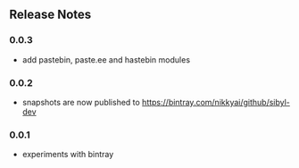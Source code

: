 ## Release Notes

### 0.0.3

- add pastebin, paste.ee and hastebin modules

### 0.0.2

- snapshots are now published to https://bintray.com/nikkyai/github/sibyl-dev

### 0.0.1

- experiments with bintray

